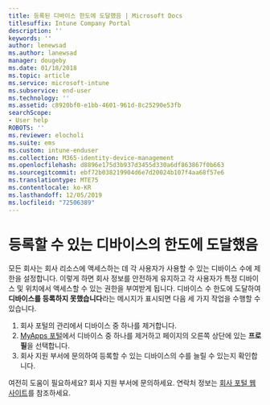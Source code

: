```yaml
---
title: 등록된 디바이스 한도에 도달했음 | Microsoft Docs
titlesuffix: Intune Company Portal
description: ''
keywords: ''
author: lenewsad
ms.author: lanewsad
manager: dougeby
ms.date: 01/18/2018
ms.topic: article
ms.service: microsoft-intune
ms.subservice: end-user
ms.technology: ''
ms.assetid: c8920bf0-e1bb-4601-961d-8c25290e53fb
searchScope:
- User help
ROBOTS: ''
ms.reviewer: elocholi
ms.suite: ems
ms.custom: intune-enduser
ms.collection: M365-identity-device-management
ms.openlocfilehash: d8896e175d3b937d3455d330a6df863867f0b663
ms.sourcegitcommit: ebf72b038219904d6e7d20024b107f4aa68f57e6
ms.translationtype: MTE75
ms.contentlocale: ko-KR
ms.lasthandoff: 12/05/2019
ms.locfileid: "72506389"
---
```

# <a name="the-limit-of-devices-you-can-register-has-been-reached"></a>등록할 수 있는 디바이스의 한도에 도달했음

모든 회사는 회사 리소스에 액세스하는 데 각 사용자가 사용할 수 있는 디바이스 수에 제한을 설정합니다. 이렇게 하면 회사 정보를 안전하게 유지하고 각 사용자가 특정 디바이스 및 위치에서 액세스할 수 있는 권한을 부여받게 됩니다. 디바이스 수 한도에 도달하여 **디바이스를 등록하지 못했습니다**라는 메시지가 표시되면 다음 세 가지 작업을 수행할 수 있습니다.

1. 회사 포털의 관리에서 디바이스 중 하나를 제거합니다. 
2. [MyApps 포털](https://myapps.microsoft.com)에서 디바이스 중 하나를 제거하고 페이지의 오른쪽 상단에 있는 **프로필**을 선택합니다. 
3. 회사 지원 부서에 문의하여 등록할 수 있는 디바이스의 수를 늘릴 수 있는지 확인합니다.

여전히 도움이 필요하세요? 회사 지원 부서에 문의하세요. 연락처 정보는 [회사 포털 웹 사이트](https://go.microsoft.com/fwlink/?linkid=2010980)를 참조하세요.
